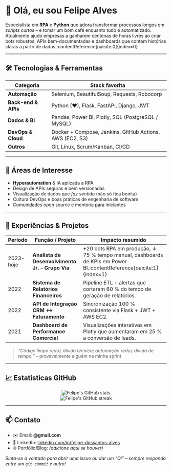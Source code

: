 <!-- Perfil GitHub README – substitua `Felipe-Alves-VNGX` e outros placeholders conforme necessário -->

# 👋 Olá, eu sou Felipe Alves  

Especialista em **RPA** e **Python** que adora transformar processos longos em _scripts curtos_ – e tomar um bom café enquanto tudo é automatizado. Atualmente ajudo empresas a ganharem centenas de horas livres ao criar bots robustos, APIs bem-documentadas e dashboards que contam histórias claras a partir de dados.:contentReference[oaicite:0]{index=0}  

---

## 🛠️ Tecnologias & Ferramentas  
| Categoria | Stack favorita |
|-----------|----------------|
| **Automação** | Selenium, BeautifulSoup, Requests, Robocorp |
| **Back-end & APIs** | Python (♥), Flask, FastAPI, Django, JWT |
| **Dados & BI** | Pandas, Power BI, Plotly, SQL (PostgreSQL / MySQL) |
| **DevOps & Cloud** | Docker + Compose, Jenkins, GitHub Actions, AWS (EC2, S3) |
| **Outros** | Git, Linux, Scrum/Kanban, CI/CD |

---

## 🧠 Áreas de Interesse  
- **Hyperautomation** & IA aplicada a RPA  
- Design de APIs seguras e bem versionadas  
- Visualização de dados que _faz sentido_ (não só fica bonita)  
- Cultura DevOps e boas práticas de engenharia de software  
- Comunidades open source e mentoria para iniciantes  

---

## 💼 Experiências & Projetos  
| Período | Função / Projeto | Impacto resumido |
|---------|-----------------|------------------|
| 2023-hoje | **Analista de Desenvolvimento Jr. – Grupo Via** | +20 bots RPA em produção, ↓ 75 % tempo manual, dashboards de KPIs em Power BI.:contentReference[oaicite:1]{index=1} |
| 2022 | **Sistema de Relatórios Financeiros** | Pipeline ETL + alertas que cortaram 60 % do tempo de geração de relatórios. |
| 2022 | **API de Integração CRM ↔ Faturamento** | Sincronização 100 % consistente via Flask + JWT + AWS EC2. |
| 2021 | **Dashboard de Performance Comercial** | Visualizações interativas em Plotly que aumentaram em 25 % a conversão de leads. |

> _“Código limpo reduz dívida técnica; automação reduz dívida de tempo.”_ – provavelmente alguém na minha sprint  

---

## 📈 Estatísticas GitHub  
<p align="center">
  <img src="https://github-readme-stats.vercel.app/api?username=Felipe-Alves-VNGX&show_icons=true&theme=transparent" alt="Felipe's GitHub stats">
  <br>
  <img src="https://github-readme-streak-stats.herokuapp.com/?user=Felipe-Alves-VNGX&theme=transparent" alt="Felipe's GitHub streak">
</p>

---

## 📫 Contato  
- ✉️ Email: **<seu-email>@gmail.com**  
- 💼 LinkedIn: [linkedin.com/in/felipe-dossantos-alves](https://linkedin.com/in/felipe-dossantos-alves)  
- 🌐 Portfólio/Blog: _(adicione aqui se houver)_  

_Sinta-se à vontade para abrir uma _issue_ ou dar um “Oi” – sempre respondo entre um `git commit` e outro!_  

